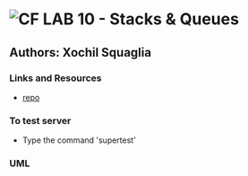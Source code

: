 ![CF](http://i.imgur.com/7v5ASc8.png) LAB 10 - Stacks & Queues
==============================================

## Authors: Xochil Squaglia


### Links and Resources
* [repo](https://github.com/xochil73/data-structures-and-algorithms/tree/master/code-challenges/401/stacksAndQueues)

### To test server
* Type the command 'supertest'

### UML
